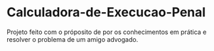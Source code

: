 # Calculadora-de-Execucao-Penal
 Projeto feito com o próposito de por os conhecimentos em prática e resolver o problema de um amigo advogado. 
